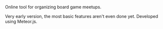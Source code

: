 Online tool for organizing board game meetups.

Very early version, the most basic features aren't even done yet.
Developed using Meteor.js.